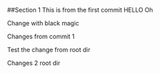 ##Section 1
This is from the first commit HELLO
Oh

Change with black magic

Changes from commit 1

Test the change from root dir

Changes 2 root dir
